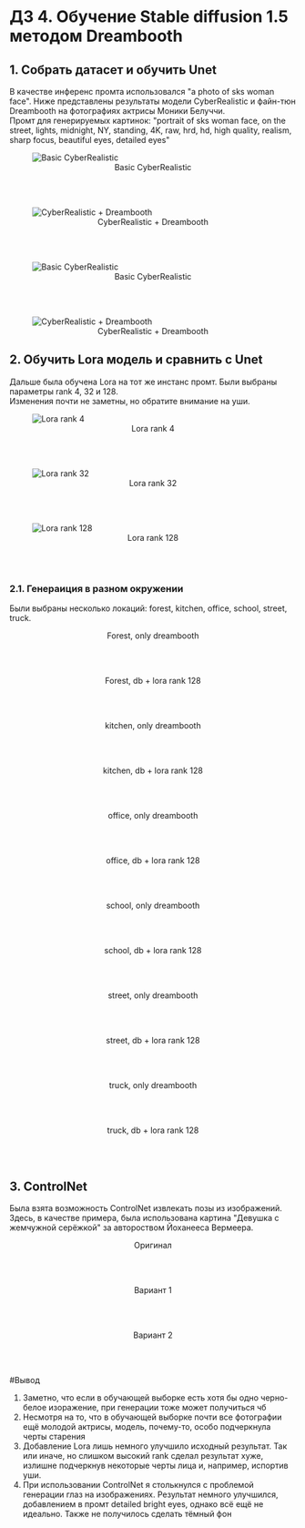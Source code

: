 # ДЗ 4. Обучение Stable diffusion 1.5 методом Dreambooth
## 1. Собрать датасет и обучить Unet
В качестве инференс промта использовался "a photo of sks woman face". Ниже представлены результаты модели CyberRealistic и файн-тюн Dreambooth на фотографиях актрисы Моники Белуччи.  
Промт для генерируемых картинок: "portrait of sks woman face, on the street, lights, midnight, NY, standing, 4K, raw, hrd, hd, high quality, realism, sharp focus,  beautiful eyes, detailed eyes"
<figure>
  <img
  src="https://github.com/Uberwald/GAN_study/blob/homework_4/results/Lora_rank4.png"
  alt="Basic CyberRealistic">
  <div align="center"><figcaption>Basic CyberRealistic</figcaption></div>
</figure>   

<br><br>

<figure>
  <img
  src="https://github.com/Uberwald/GAN_study/blob/homework_4/results/DB_1.png"
  alt="CyberRealistic + Dreambooth">
  <div align="center"><figcaption>CyberRealistic + Dreambooth</figcaption></div>
</figure> 

<br><br>

<figure>
  <img
  src="https://github.com/Uberwald/GAN_study/blob/homework_4/results/Lora_rank4_2.png"
  alt="Basic CyberRealistic">
  <div align="center"><figcaption>Basic CyberRealistic</figcaption></div>
</figure>  

<br><br>

<figure>
  <img
  src="https://github.com/Uberwald/GAN_study/blob/homework_4/results/DB_2.png"
  alt="CyberRealistic + Dreambooth">
  <div align="center"><figcaption>CyberRealistic + Dreambooth</figcaption></div>
</figure>



## 2. Обучить Lora модель и сравнить с Unet
Дальше была обучена Lora на тот же инстанс промт. Были выбраны параметры rank 4, 32 и 128.    
Изменения почти не заметны, но обратите внимание на уши.
<figure>
  <img
  src="https://github.com/Uberwald/GAN_study/blob/homework_4/results/DB_lora_rank4_2.png"
  alt="Lora rank 4">
  <div align="center"><figcaption>Lora rank 4</figcaption></div>
</figure>  

<br><br>

<figure>
  <img
  src="https://github.com/Uberwald/GAN_study/blob/homework_4/results/DB_lora_rank32_2.png"
  alt="Lora rank 32">
  <div align="center"><figcaption>Lora rank 32</figcaption></div>
</figure>  

<br><br>

<figure>
  <img
  src="https://github.com/Uberwald/GAN_study/blob/homework_4/results/DB_lora_rank128_2.png"
  alt="Lora rank 128">
  <div align="center"><figcaption>Lora rank 128</figcaption></div>
</figure>  

<br><br>


### 2.1. Генераиция в разном окружении
Были выбраны несколько локаций: forest, kitchen, office, school, street, truck.
<figure>
  <img
  src="https://github.com/Uberwald/GAN_study/blob/homework_4/results/forest.jpg"
  alt="">
  <div align="center"><figcaption>Forest, only dreambooth</figcaption></div>
</figure>  

<br><br>

<figure>
  <img
  src="https://github.com/Uberwald/GAN_study/blob/homework_4/results/forestLora.jpg"
  alt="">
  <div align="center"><figcaption>Forest, db + lora rank 128</figcaption></div>
</figure>  

<br><br>

<figure>
  <img
  src="https://github.com/Uberwald/GAN_study/blob/homework_4/results/kitchen.jpg"
  alt="">
  <div align="center"><figcaption>kitchen, only dreambooth</figcaption></div>
</figure>  

<br><br>

<figure>
  <img
  src="https://github.com/Uberwald/GAN_study/blob/homework_4/results/kitchenLora.jpg"
  alt="">
  <div align="center"><figcaption>kitchen, db + lora rank 128</figcaption></div>
</figure>  

<br><br>

<figure>
  <img
  src="https://github.com/Uberwald/GAN_study/blob/homework_4/results/office.jpg"
  alt="">
  <div align="center"><figcaption>office, only dreambooth</figcaption></div>
</figure>  

<br><br>

<figure>
  <img
  src="https://github.com/Uberwald/GAN_study/blob/homework_4/results/officeLora.jpg"
  alt="">
  <div align="center"><figcaption>office, db + lora rank 128</figcaption></div>
</figure>  

<br><br>

<figure>
  <img
  src="https://github.com/Uberwald/GAN_study/blob/homework_4/results/school.jpg"
  alt="">
  <div align="center"><figcaption>school, only dreambooth</figcaption></div>
</figure>  

<br><br>

<figure>
  <img
  src="https://github.com/Uberwald/GAN_study/blob/homework_4/results/schoolLora.jpg"
  alt="">
  <div align="center"><figcaption>school, db + lora rank 128</figcaption></div>
</figure>  

<br><br>

<figure>
  <img
  src="https://github.com/Uberwald/GAN_study/blob/homework_4/results/street.jpg"
  alt="">
  <div align="center"><figcaption>street, only dreambooth</figcaption></div>
</figure>  

<br><br>

<figure>
  <img
  src="https://github.com/Uberwald/GAN_study/blob/homework_4/results/streetLora.jpg"
  alt="">
  <div align="center"><figcaption>street, db + lora rank 128</figcaption></div>
</figure>  

<br><br>

<figure>
  <img
  src="https://github.com/Uberwald/GAN_study/blob/homework_4/results/truck.jpg"
  alt="">
  <div align="center"><figcaption>truck, only dreambooth</figcaption></div>
</figure>  

<br><br>

<figure>
  <img
  src="https://github.com/Uberwald/GAN_study/blob/homework_4/results/truckLora.jpg"
  alt="">
  <div align="center"><figcaption>truck, db + lora rank 128</figcaption></div>
</figure>  

<br><br>

## 3. ControlNet
Была взята возможность ControlNet извлекать позы из изображений. Здесь, в качестве примера, была использована картина "Девушка с жемчужной серёжкой" за автороством Йоханееса Вермеера.


<figure>
  <img
  src="https://github.com/Uberwald/GAN_study/blob/homework_4/results/Orig_paint.jpeg"
  alt="">
  <div align="center"><figcaption>Оригинал</figcaption></div>
</figure>  

<br><br>

<figure>
  <img
  src="https://github.com/Uberwald/GAN_study/blob/homework_4/results/monica_pint.png"
  alt="">
  <div align="center"><figcaption>Вариант 1</figcaption></div>
</figure>  

<br><br>

<figure>
  <img
  src="https://github.com/Uberwald/GAN_study/blob/homework_4/results/monica_pint2.png"
  alt="">
  <div align="center"><figcaption>Вариант 2</figcaption></div>
</figure>  

<br><br>

#Вывод
1. Заметно, что если в обучающей выборке есть хотя бы одно черно-белое изоражение, при генерации тоже может получиться чб
2. Несмотря на то, что в обучающей выборке почти все фотографии ещё молодой актрисы, модель, почему-то, особо подчеркнула черты старения
3. Добавление Lora лишь немного улучшило исходный результат. Так или иначе, но слишком высокий rank сделал результат хуже, излишне подчеркнув некоторые черты лица и, например, испортив уши.
4. При использовании ControlNet я столькнулся с проблемой генерации глаз на изображениях. Результат немного улучшился, добавлением в промт detailed bright eyes, однако всё ещё не идеально. Также не получилось сделать тёмный фон
